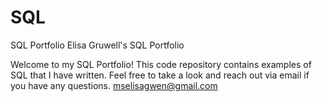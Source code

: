 # SQL
SQL Portfolio
Elisa Gruwell's SQL Portfolio

Welcome to my SQL Portfolio! This code repository contains examples of SQL that I have written. Feel free to take a look and reach out via email if you have any questions. mselisagwen@gmail.com
